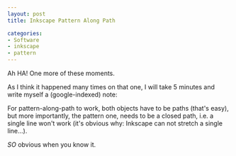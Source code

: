 ```yaml
---
layout: post
title: Inkscape Pattern Along Path

categories:
- Software
- inkscape
- pattern
---
```


Ah HA! One more of these moments.

As I think it happened many times on that one, I will take 5 minutes and write
myself a (google-indexed) note:

For pattern-along-path to work, both objects have to be paths (that's easy), but
more importantly, the pattern one, needs to be a closed path, i.e. a single
line won't work (it's obvious why: Inkscape can not stretch a single line...).

*SO* obvious when you know it.
